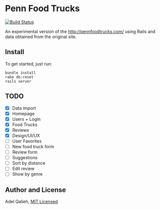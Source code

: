 # Penn Food Trucks

[![Build Status](https://travis-ci.org/adelq/pennfoodtrucks.svg?branch=master)](https://travis-ci.org/adelq/pennfoodtrucks)

An experimental version of the http://pennfoodtrucks.com/ using Rails and data
obtained from the original site.

## Install

To get started, just run:

    bundle install
    rake db:reset
    rails server

## TODO

 - [X] Data import
 - [X] Homepage
 - [X] Users + Login
 - [X] Food Trucks
 - [X] Reviews
 - [X] Design/UI/UX
 - [ ] User Favorites
 - [ ] New food truck form
 - [ ] Review form
 - [ ] Suggestions
 - [ ] Sort by distance
 - [ ] Edit review
 - [ ] Show by genre

## Author and License

Adel Qalieh, [MIT Licensed](LICENSE)
